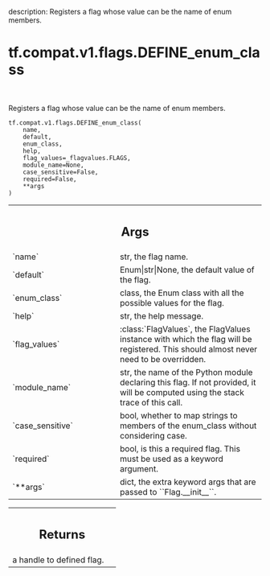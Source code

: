 description: Registers a flag whose value can be the name of enum members.

<div itemscope itemtype="http://developers.google.com/ReferenceObject">
<meta itemprop="name" content="tf.compat.v1.flags.DEFINE_enum_class" />
<meta itemprop="path" content="Stable" />
</div>

# tf.compat.v1.flags.DEFINE_enum_class

<!-- Insert buttons and diff -->

<table class="tfo-notebook-buttons tfo-api nocontent" align="left">

</table>



Registers a flag whose value can be the name of enum members.


<pre class="devsite-click-to-copy prettyprint lang-py tfo-signature-link">
<code>tf.compat.v1.flags.DEFINE_enum_class(
    name,
    default,
    enum_class,
    help,
    flag_values=_flagvalues.FLAGS,
    module_name=None,
    case_sensitive=False,
    required=False,
    **args
)
</code></pre>



<!-- Placeholder for "Used in" -->


<!-- Tabular view -->
 <table class="responsive fixed orange">
<colgroup><col width="214px"><col></colgroup>
<tr><th colspan="2"><h2 class="add-link">Args</h2></th></tr>

<tr>
<td>
`name`<a id="name"></a>
</td>
<td>
str, the flag name.
</td>
</tr><tr>
<td>
`default`<a id="default"></a>
</td>
<td>
Enum|str|None, the default value of the flag.
</td>
</tr><tr>
<td>
`enum_class`<a id="enum_class"></a>
</td>
<td>
class, the Enum class with all the possible values for the flag.
</td>
</tr><tr>
<td>
`help`<a id="help"></a>
</td>
<td>
str, the help message.
</td>
</tr><tr>
<td>
`flag_values`<a id="flag_values"></a>
</td>
<td>
:class:`FlagValues`, the FlagValues instance with which the
flag will be registered. This should almost never need to be overridden.
</td>
</tr><tr>
<td>
`module_name`<a id="module_name"></a>
</td>
<td>
str, the name of the Python module declaring this flag. If not
provided, it will be computed using the stack trace of this call.
</td>
</tr><tr>
<td>
`case_sensitive`<a id="case_sensitive"></a>
</td>
<td>
bool, whether to map strings to members of the enum_class
without considering case.
</td>
</tr><tr>
<td>
`required`<a id="required"></a>
</td>
<td>
bool, is this a required flag. This must be used as a keyword
argument.
</td>
</tr><tr>
<td>
`**args`<a id="**args"></a>
</td>
<td>
dict, the extra keyword args that are passed to ``Flag.__init__``.
</td>
</tr>
</table>



<!-- Tabular view -->
 <table class="responsive fixed orange">
<colgroup><col width="214px"><col></colgroup>
<tr><th colspan="2"><h2 class="add-link">Returns</h2></th></tr>
<tr class="alt">
<td colspan="2">
a handle to defined flag.
</td>
</tr>

</table>

